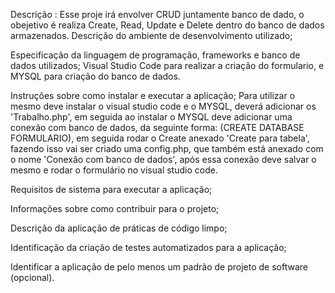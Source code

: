Descrição :
Esse proje irá envolver CRUD  juntamente banco de dado, o  obejetivo é realiza Create, Read, Update e Delete dentro do banco de dados armazenados.
Descrição do ambiente de desenvolvimento utilizado;

Especificação da linguagem de programação, frameworks e banco de dados utilizados;
Visual Studio Code para realizar a criação do formulario, e MYSQL para criação do banco de dados.

Instruções sobre como instalar e executar a aplicação;
Para utilizar o mesmo deve instalar o visual studio code e o MYSQL, deverá adicionar os 'Trabalho.php', em seguida ao instalar o MYSQL deve adicionar uma conexão com banco de dados, da seguinte forma: (CREATE DATABASE FORMULARIO), em seguida rodar o Create anexado 'Create para tabela', fazendo isso vai ser criado uma config.php, que também está anexado com o nome 'Conexão com banco de dados', após essa conexão deve salvar o mesmo e rodar o formulário no visual studio code. 

Requisitos de sistema para executar a aplicação;

Informações sobre como contribuir para o projeto;

Descrição da aplicação de práticas de código limpo;

Identificação da criação de testes automatizados para a aplicação;

Identificar a aplicação de pelo menos um padrão de projeto de software (opcional).
